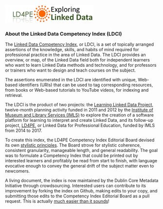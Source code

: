 ![Logo](img/ld4pe-290px.png)
### About the Linked Data Competency Index (LDCI)

The [Linked Data Competency Index](D2695955.md), or LDCI, is a set of topically arranged assertions of the knowledge, skills, and habits of mind required for professional practice in the area of Linked Data.  The LDCI provides an overview, or map, of the Linked Data field both for independent learners who want to learn Linked Data methods and technology, and for professors or trainers who want to design and teach courses on the subject.  

The assertions enumerated in the LDCI are identified with unique, Web-based identifiers (URIs) that can be used to tag corresponding resources, from books or Web-based tutorials to YouTube videos, for indexing and retrieval.

The LDCI is the product of two projects: the [Learning Linked Data Project](http://lld.dublincore.net/), twelve-month planning activity funded in 2011 and 2012 by the [Institute of Museum and Library Services (IMLS)](https://www.imls.gov/) to explore the creation of a software platform for learning to interpret and create Linked Data, and its follow-up project, [LD4PE](http://explore.dublincore.net/), or Linked Data for Professional Education, funded by IMLS from 2014 to 2017.  

To create this index, the LD4PE Competency Index Editorial Board devised its own [stylistic principles](style.md).  The Board strove for stylistic coherence, consistent granularity, manageable length, and general readability.  The goal was to formulate a Competency Index that could be printed out by interested learners and profitably be read from start to finish, with language evocative enough to convey the general drift of the subject matter even to newcomers.

A living document, the index is now maintained by the Dublin Core Metadata Initiative through crowdsourcing.  Interested users can contribute to its improvement by forking the index on Github, making edits to your copy, and submitting those edits to the Competency Index Editorial Board as a pull request.  This is actually [much easier than it sounds](process.md)!

